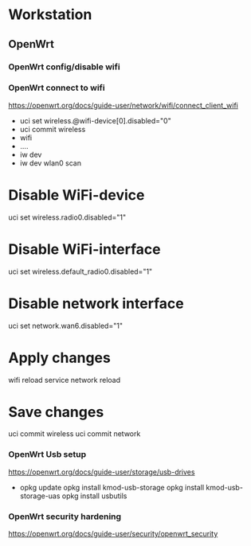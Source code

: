 # Workstation

## OpenWrt
### OpenWrt config/disable wifi

### OpenWrt connect to wifi
https://openwrt.org/docs/guide-user/network/wifi/connect_client_wifi
- uci set wireless.@wifi-device[0].disabled="0"
- uci commit wireless
- wifi
- ....
- iw dev
- iw dev wlan0 scan
# Disable WiFi-device
uci set wireless.radio0.disabled="1"

# Disable WiFi-interface
uci set wireless.default_radio0.disabled="1"

# Disable network interface
uci set network.wan6.disabled="1"

# Apply changes
wifi reload
service network reload

# Save changes
uci commit wireless
uci commit network


### OpenWrt Usb setup
https://openwrt.org/docs/guide-user/storage/usb-drives
- opkg update
opkg install kmod-usb-storage
opkg install kmod-usb-storage-uas
opkg install usbutils


### OpenWrt security hardening
https://openwrt.org/docs/guide-user/security/openwrt_security
